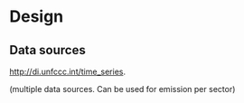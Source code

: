 # Design  

## Data sources
http://di.unfccc.int/time_series.

(multiple data sources. Can be used for emission per sector)
